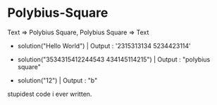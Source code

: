# Polybius-Square
Text => Polybius Square, Polybius Square => Text

- solution("Hello World")  |
Output : '2315313134 5234423114'

- solution("3534315412244543 434145114215")   |
Output : "polybius square"

- solution("12")   |
Output : "b"



stupidest code i ever written.
